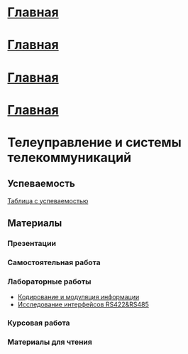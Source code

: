 # [Главная](./)
# [Главная](../)
# [Главная](readme)
# [Главная](/readme)

# Телеуправление и системы телекоммуникаций

## Успеваемость
[Таблица с успеваемостью](https://disk.yandex.ru/i/fUrg1myRGMlYCA)

## Материалы

### Презентации

### Самостоятельная работа

### Лабораторные работы
* [Кодирование и модуляция информации](content/LR1.pdf)
* [Исследование интерфейсов RS422&RS485](content/LR2.pdf)
  
### Курсовая работа

### Материалы для чтения

